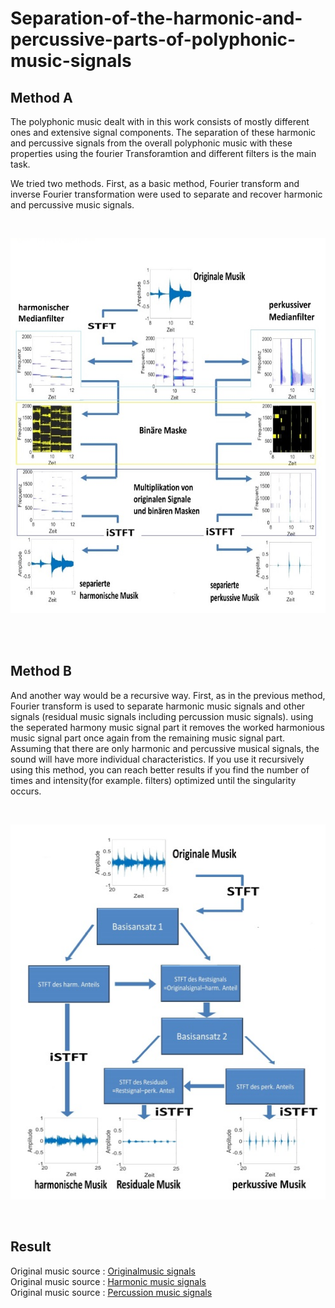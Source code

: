 # Separation-of-the-harmonic-and-percussive-parts-of-polyphonic-music-signals

## Method A

The polyphonic music dealt with in this work consists of mostly different ones and extensive signal components. The separation of these harmonic and percussive signals from the overall polyphonic music with these properties using the fourier Transforamtion and different filters is the main task.

We tried two methods. First, as a basic method, Fourier transform and inverse Fourier transformation were used to separate and recover harmonic and percussive music signals.

<br/>

<p align="center">
    <img src="./basis.jpg" width="600" height="600">
</p>


 <br/>
 <br/>

## Method B

And another way would be a recursive way. First, as in the previous method, Fourier transform is used to separate harmonic music signals and other signals (residual music signals including percussion music signals). using the seperated harmony music signal part it removes the worked harmonious music signal part once again from the remaining music signal part. Assuming that there are only harmonic and percussive musical signals, the sound will have more individual characteristics. If you use it recursively using this method, you can reach better results if you find the number of times and intensity(for example. filters) optimized until the singularity occurs.

<br/>

<p align="center">
    <img src="./erw.jpg" width="600" height="600">
</p>

<br/>

## Result


Original music source : [Originalmusic signals](./org.wav)
<br/>
Original music source : [Harmonic music signals](./har.wav)
<br/>
Original music source : [Percussion music signals](./perk.wav)

